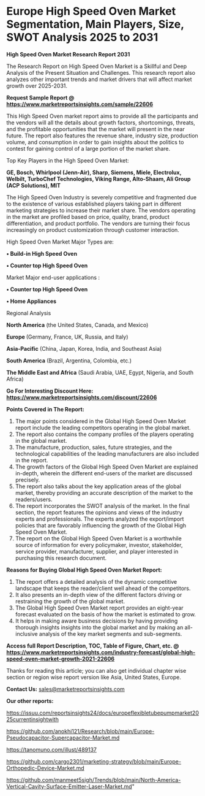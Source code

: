 # Europe High Speed Oven Market Segmentation, Main Players, Size, SWOT Analysis 2025 to 2031

<strong>High Speed Oven Market Research Report 2031</strong>

The Research Report on High Speed Oven Market is a Skillful and Deep Analysis of the Present Situation and Challenges. This research report also analyzes other important trends and market drivers that will affect market growth over 2025-2031.

<strong>Request Sample Report @ <a href=https://www.marketreportsinsights.com/sample/22606>https://www.marketreportsinsights.com/sample/22606</a></strong>

This High Speed Oven market report aims to provide all the participants and the vendors will all the details about growth factors, shortcomings, threats, and the profitable opportunities that the market will present in the near future. The report also features the revenue share, industry size, production volume, and consumption in order to gain insights about the politics to contest for gaining control of a large portion of the market share.

Top Key Players in the High Speed Oven Market:

<strong>GE, Bosch, Whirlpool (Jenn-Air), Sharp, Siemens, Miele, Electrolux, Welbilt, TurboChef Technologies, Viking Range, Alto-Shaam, Ali Group (ACP Solutions), MIT</strong>

The High Speed Oven Industry is severely competitive and fragmented due to the existence of various established players taking part in different marketing strategies to increase their market share. The vendors operating in the market are profiled based on price, quality, brand, product differentiation, and product portfolio. The vendors are turning their focus increasingly on product customization through customer interaction.

High Speed Oven Market Major Types are:

<strong>• Build-in High Speed Oven

• Counter top High Speed Oven</strong>

Market Major end-user applications :

<strong>• Counter top High Speed Oven

• Home Appliances</strong>

Regional Analysis

</u><strong><b>North America</b></strong> (the United States, Canada, and Mexico)

<strong><b>Europe </b></strong>(Germany, France, UK, Russia, and Italy)

<strong><b>Asia-Pacific</b></strong> (China, Japan, Korea, India, and Southeast Asia)

<strong><b>South America</b></strong> (Brazil, Argentina, Colombia, etc.)

<strong><b>The Middle East and Africa</b></strong> (Saudi Arabia, UAE, Egypt, Nigeria, and South Africa)

<strong>Go For Interesting Discount Here: <a href=https://www.marketreportsinsights.com/discount/22606>https://www.marketreportsinsights.com/discount/22606</a></strong>

<strong>Points Covered in The Report:</strong>
<ol>
  <li>The major points considered in the Global High Speed Oven Market report include the leading competitors operating in the global market.</li>
  <li>The report also contains the company profiles of the players operating in the global market.</li>
  <li>The manufacture, production, sales, future strategies, and the technological capabilities of the leading manufacturers are also included in the report.</li>
  <li>The growth factors of the Global High Speed Oven Market are explained in-depth, wherein the different end-users of the market are discussed precisely.</li>
  <li>The report also talks about the key application areas of the global market, thereby providing an accurate description of the market to the readers/users.</li>
  <li>The report incorporates the SWOT analysis of the market. In the final section, the report features the opinions and views of the industry experts and professionals. The experts analyzed the export/import policies that are favorably influencing the growth of the Global High Speed Oven Market.</li>
  <li>The report on the Global High Speed Oven Market is a worthwhile source of information for every policymaker, investor, stakeholder, service provider, manufacturer, supplier, and player interested in purchasing this research document.</li>
</ol>
<strong>Reasons for Buying Global High Speed Oven Market Report:</strong>

<ol>
  <li>The report offers a detailed analysis of the dynamic competitive landscape that keeps the reader/client well ahead of the competitors.</li>
  <li>It also presents an in-depth view of the different factors driving or restraining the growth of the global market.</li>
  <li>The Global High Speed Oven Market report provides an eight-year forecast evaluated on the basis of how the market is estimated to grow.</li>
  <li>It helps in making aware business decisions by having providing thorough insights insights into the global market and by making an all-inclusive analysis of the key market segments and sub-segments.</li>
</ol>
<strong>Access full Report Description, TOC, Table of Figure, Chart, etc. @ <a href=https://www.marketreportsinsights.com/industry-forecast/global-high-speed-oven-market-growth-2021-22606>https://www.marketreportsinsights.com/industry-forecast/global-high-speed-oven-market-growth-2021-22606</a></strong>


Thanks for reading this article; you can also get individual chapter wise section or region wise report version like Asia, United States, Europe.

<strong>Contact Us:</strong>
sales@marketreportsinsights.com

<strong>Our other reports:</strong>

<a href=https://issuu.com/reportsinsights24/docs/europeflexibletubepumpmarket2025currentinsightwith>https://issuu.com/reportsinsights24/docs/europeflexibletubepumpmarket2025currentinsightwith</a>

<a href=https://github.com/anokhi121/Research/blob/main/Europe-Pseudocapacitor-Supercapacitor-Market.md>https://github.com/anokhi121/Research/blob/main/Europe-Pseudocapacitor-Supercapacitor-Market.md</a>

<a href=https://tanomuno.com/illust/489137>https://tanomuno.com/illust/489137</a>

<a href=https://github.com/cargo2301/marketing-strategy/blob/main/Europe-Orthopedic-Device-Market.md>https://github.com/cargo2301/marketing-strategy/blob/main/Europe-Orthopedic-Device-Market.md</a>

<a href=https://github.com/manmeet5sigh/Trends/blob/main/North-America-Vertical-Cavity-Surface-Emitter-Laser-Market.md>https://github.com/manmeet5sigh/Trends/blob/main/North-America-Vertical-Cavity-Surface-Emitter-Laser-Market.md</a>"
